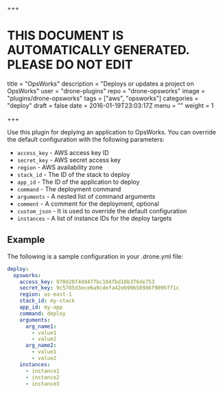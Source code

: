 +++

# THIS DOCUMENT IS AUTOMATICALLY GENERATED. PLEASE DO NOT EDIT

title = "OpsWorks"
description = "Deploys or updates a project on OpsWorks"
user = "drone-plugins"
repo = "drone-opsworks"
image = "plugins/drone-opsworks"
tags = ["aws", "opsworks"]
categories = "deploy"
draft = false
date = 2016-01-19T23:03:17Z
menu = ""
weight = 1

+++

Use this plugin for deplying an application to OpsWorks. You can override the
default configuration with the following parameters:

* `access_key` - AWS access key ID
* `secret_key` - AWS secret access key
* `region` - AWS availability zone
* `stack_id` - The ID of the stack to deploy
* `app_id` - The ID of the application to deploy
* `command` - The deployment command
* `arguments` - A nested list of command arguments
* `comment` - A comment for the deployment, optional
* `custom_json` - It is used to override the default configuration
* `instances` - A list of instance IDs for the deploy targets

## Example

The following is a sample configuration in your .drone.yml file:

```yaml
deploy:
  opsworks:
    access_key: 970d28f4dd477bc184fbd10b376de753
    secret_key: 9c5785d3ece6a9cdefa42eb99b58986f9095ff1c
    region: us-east-1
    stack_id: my-stack
    app_id: my-app
    command: deploy
    arguments:
      arg_name1:
        - value1
        - value2
      arg_name2:
        - value1
        - value2
    instances:
      - instance1
      - instance2
      - instance3
```

